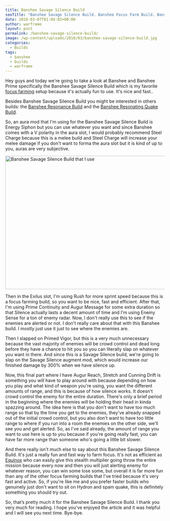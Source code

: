 ```yaml
---
title: Banshee Savage Silence Build
seoTitle: "Banshee Savage Silence Build. Banshee Focus Farm Build. Banshee Build"
date: 2018-03-07T01:04:03+00:00
author: warframe
layout: post
permalink: /banshee-savage-silence-build/
image: /wp-content/uploads/2018/03/banshee-savage-silence-build.jpg
categories:
  - Builds
tags:
  - banshee
  - builds
  - warframe
---
```

Hey guys and today we're going to take a look at Banshee and Banshee Prime specifically the Banshee Savage Silence Build which is my favorite [focus farming](https://warframeblog.com/how-to-farm-focus-points/) setup because it's actually fun to use. It's nice and fast..<!--more-->

Besides Banshee Savage Silence Build you might be interested in others builds: the [Banshee Resonance Build](https://warframeblog.com/banshee-resonance-build/) and the [Banshee Resonating Quake Build](https://warframeblog.com/banshee-resonating-quake-build/).

So, an aura mod that I'm using for the Banshee Savage Silence Build is Energy Siphon but you can use whatever you want and since Banshee comes with a V polarity in the aura slot, I would probably recommend Steel Charge because this is a melee build and Steel Charge will increase your melee damage if you don't want to forma the aura slot but it is kind of up to you, auras are very subjective.

<img src="https://warframeblog.com/wp-content/uploads/2018/03/banshee-savage-silence-build-warframe-1024x576.png" title="Warframe Banshee Savage Silence Build" alt="Banshee Savage Silence Build that I use" width="750" height="422" class="alignnone size-large wp-image-1044" srcset="https://warframeblog.com/wp-content/uploads/2018/03/banshee-savage-silence-build-warframe-1024x576.png 1024w, https://warframeblog.com/wp-content/uploads/2018/03/banshee-savage-silence-build-warframe-300x169.png 300w, https://warframeblog.com/wp-content/uploads/2018/03/banshee-savage-silence-build-warframe-768x432.png 768w" sizes="(max-width: 750px) 100vw, 750px" />

Then in the Exilus slot, I'm using Rush for more sprint speed because this is a focus farming build, so you want to be nice, fast and efficient. After that, I'm using Prime Continuity and Augur Message for some extra duration so that Silence actually lasts a decent amount of time and I'm using Enemy Sense for a ton of enemy radar. Now, I don't really use this to see if the enemies are alerted or not. I don't really care about that with this Banshee build. I mostly just use it just to see where the enemies are.

Then I slapped on Primed Vigor, but this is a very much unnecessary because the vast majority of enemies will be crowd control and dead long before they have a chance to hit you so you can literally slap on whatever you want in there. And since this is a Savage Silence build, we're going to slap on the Savage Silence augment mod, which would increase our finished damage by 300% when we have silence up.

Now, this final part where I have Augur Reach, Stretch and Cunning Drift is something you will have to play around with because depending on how you play and what kind of weapon you're using, you want the different amounts of range, and this is because of how silence works. It doesn't crowd control the enemy for the entire duration. There's only a brief period in the beginning where the enemies will be holding their head in kinda spazzing around. The idea here is that you don't want to have too much range so that by the time you get to the enemies, they've already snapped out of the initial crowd control, but you also don't want to have too little range to where if you run into a room the enemies on the other side, we'll see you and get alerted. So, as I've said already, the amount of range you want to use here is up to you because if you're going really fast, you can have far more range than someone who's going a little bit slower.

And there really isn't much else to say about this Banshee Savage Silence Build. It's just a really fun and fast way to farm focus. It's not as efficient as [Equinox](https://warframeblog.com/equinox-focus-farm-build/) who can easily give this stealth multiplier going throw the entire mission because every now and then you will just alerting enemy for whatever reason, you can win some lose some, but overall it is far more fun than any of the other focus farming builds that I've tried because it's very fast and active. So, if you're like me and you prefer faster builds who genuinely just don't want to sit on Hydron and spam quake, this is definitely something you should try out.

So, that’s pretty much it for the Banshee Savage Silence Build. I thank you very much for reading. I hope you’ve enjoyed the article and it was helpful and I will see you next time. Bye-bye.